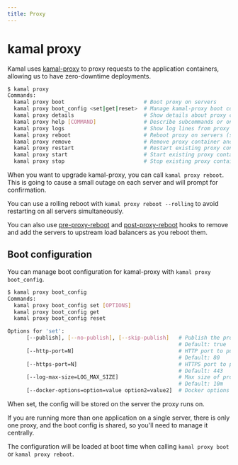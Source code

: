 ```yaml
---
title: Proxy
---
```


# kamal proxy

Kamal uses [kamal-proxy](https://github.com/basecamp/kamal-proxy) to proxy requests to the application containers, allowing us to have zero-downtime deployments.

```bash
$ kamal proxy
Commands:
  kamal proxy boot                         # Boot proxy on servers
  kamal proxy boot_config <set|get|reset>  # Manage kamal-proxy boot configuration
  kamal proxy details                      # Show details about proxy container from servers
  kamal proxy help [COMMAND]               # Describe subcommands or one specific subcommand
  kamal proxy logs                         # Show log lines from proxy on servers
  kamal proxy reboot                       # Reboot proxy on servers (stop container, remove container, start new container)
  kamal proxy remove                       # Remove proxy container and image from servers
  kamal proxy restart                      # Restart existing proxy container on servers
  kamal proxy start                        # Start existing proxy container on servers
  kamal proxy stop                         # Stop existing proxy container on servers
```

When you want to upgrade kamal-proxy, you can call `kamal proxy reboot`. This is going to cause a small outage on each server and will prompt for confirmation.

You can use a rolling reboot with `kamal proxy reboot --rolling` to avoid restarting on all servers simultaneously.

You can also use [pre-proxy-reboot](../../hooks/pre-proxy-reboot) and [post-proxy-reboot](../../hooks/post-proxy-reboot) hooks to remove and add the servers to upstream load balancers as you reboot them.

## Boot configuration

You can manage boot configuration for kamal-proxy with `kamal proxy boot_config`.

```bash
$ kamal proxy boot_config
Commands:
  kamal proxy boot_config set [OPTIONS]
  kamal proxy boot_config get
  kamal proxy boot_config reset

Options for 'set':
      [--publish], [--no-publish], [--skip-publish]   # Publish the proxy ports on the host
                                                      # Default: true
      [--http-port=N]                                 # HTTP port to publish on the host
                                                      # Default: 80
      [--https-port=N]                                # HTTPS port to publish on the host
                                                      # Default: 443
      [--log-max-size=LOG_MAX_SIZE]                   # Max size of proxy logs
                                                      # Default: 10m
      [--docker-options=option=value option2=value2]  # Docker options to pass to the proxy container
```

When set, the config will be stored on the server the proxy runs on.

If you are running more than one application on a single server, there is only one proxy, and the boot config is shared, so you'll need to manage it centrally.

The configuration will be loaded at boot time when calling `kamal proxy boot` or `kamal proxy reboot`.
